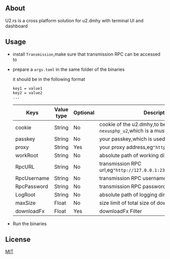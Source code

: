 ## About

U2.rs is a cross platform solution for u2.dmhy with terminal UI and dashboard

## Usage

- install `Transmission`,make sure that transmission RPC can be accessed to

- prepare a `args.toml` in the same folder of the binaries

  it should be in the following format

  ```
  key1 = value1
  key2 = value2
  ...
  ```

  | Keys        | Value type | Optional | Description                                                  |
  | ----------- | ---------- | -------- | ------------------------------------------------------------ |
  | cookie      | String     | No       | cookie of the u2.dmhy,to be exact,the value of `nexusphp_u2`,which is a must for accessing to u2 |
  | passkey     | String     | No       | your passkey,which is used to access to RSS                  |
  | proxy       | String     | Yes      | your proxy address,eg`"http://127.0.0.1:2333"`               |
  | workRoot    | String     | No       | absolute path of working directory                           |
  | RpcURL      | String     | No       | transmission RPC url,eg`"http://127.0.0.1:2333/transmission/rpc"` |
  | RpcUsername | String     | No       | transmission RPC username                                    |
  | RpcPassword | String     | No       | transmission RPC password                                    |
  | LogRoot     | String     | No       | absolute path of logging directory                           |
  | maxSize     | Float      | No       | size limit of total size of downloaded files in GiB          |
  | downloadFx  | Float      | Yes      | downloadFx Filter                                            |
- Run the binaries

## License 

[MIT](LICENSE)